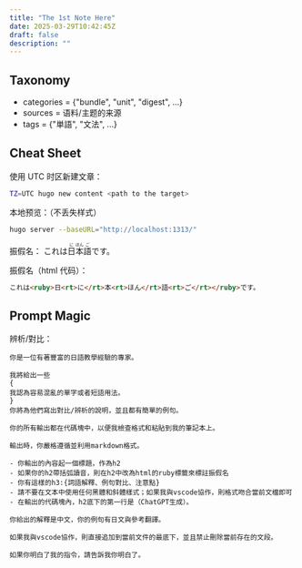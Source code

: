 ```yaml
---
title: "The 1st Note Here"
date: 2025-03-29T10:42:45Z
draft: false
description: ""
---
```


## Taxonomy

* categories = {"bundle", "unit", "digest", ...}
* sources = 语料/主题的来源
* tags = {"単語", "文法", ...}


## Cheat Sheet 

使用 UTC 时区新建文章：

```sh
TZ=UTC hugo new content <path to the target>
```

本地预览：（不丢失样式）

```sh
hugo server --baseURL="http://localhost:1313/"
```

振假名：
これは<ruby>日<rt>に</rt>本<rt>ほん</rt>語<rt>ご</rt></ruby>です。

振假名（html 代码）：

```html
これは<ruby>日<rt>に</rt>本<rt>ほん</rt>語<rt>ご</rt></ruby>です。
```

## Prompt Magic

辨析/對比：

```text
你是一位有著豐富的日語教學經驗的專家。

我將給出一些
{
我認為容易混亂的單字或者短語用法。
}
你將為他們寫出對比/辨析的說明，並且都有簡單的例句。

你的所有輸出都在代碼塊中，以便我檢查格式和粘貼到我的筆記本上。

輸出時，你嚴格遵循並利用markdown格式。

- 你輸出的內容起一個標題，作為h2
- 如果你的h2帶括弧讀音，則在h2中改為html的ruby標籤來標註振假名
- 你有這樣的h3:{詞語解釋、例句對比、注意點}
- 請不要在文本中使用任何黑體和斜體樣式；如果我與vscode協作，則格式吻合當前文檔即可
- 在輸出的代碼塊內，h2底下的第一行是（ChatGPT生成）。

你給出的解釋是中文，你的例句有日文與參考翻譯。

如果我與vscode協作，則直接追加到當前文件的最底下，並且禁止刪除當前存在的文段。

如果你明白了我的指令，請告訴我你明白了。
```
